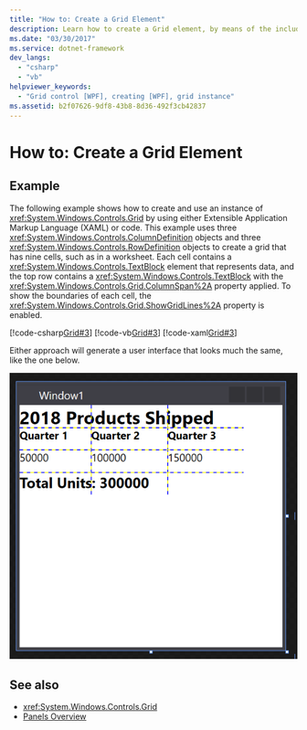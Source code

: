 ```yaml
---
title: "How to: Create a Grid Element"
description: Learn how to create a Grid element, by means of the included code examples in C#, Visual Basic, and XAML.
ms.date: "03/30/2017"
ms.service: dotnet-framework
dev_langs: 
  - "csharp"
  - "vb"
helpviewer_keywords: 
  - "Grid control [WPF], creating [WPF], grid instance"
ms.assetid: b2f07626-9df8-43b8-8d36-492f3cb42837
---
```

# How to: Create a Grid Element

## Example

The following example shows how to create and use an instance of <xref:System.Windows.Controls.Grid> by using either Extensible Application Markup Language (XAML) or code. This example uses three <xref:System.Windows.Controls.ColumnDefinition> objects and three <xref:System.Windows.Controls.RowDefinition> objects to create a grid that has nine cells, such as in a worksheet. Each cell contains a <xref:System.Windows.Controls.TextBlock> element that represents data, and the top row contains a <xref:System.Windows.Controls.TextBlock> with the <xref:System.Windows.Controls.Grid.ColumnSpan%2A> property applied. To show the boundaries of each cell, the <xref:System.Windows.Controls.Grid.ShowGridLines%2A> property is enabled.

[!code-csharp[Grid#3](~/samples/snippets/csharp/VS_Snippets_Wpf/Grid/CSharp/Grid_Code.cs#3)]
[!code-vb[Grid#3](~/samples/snippets/visualbasic/VS_Snippets_Wpf/Grid/VisualBasic/grid_vb.vb#3)]
[!code-xaml[Grid#3](~/samples/snippets/xaml/VS_Snippets_Wpf/Grid/XAML/default.xaml#3)]

  Either approach will generate a user interface that looks much the same, like the one below.

  ![a screenshot depicts a WPF user interface which contains a grid broken into three columns.  It bears the heading '2018 Products Shipped' spanning all columns of the top row, and has three columns each with sales figures for a certain quarter.  The bottom row has text spanning two columns with the message 'Total Units: 300,000'](././media/how-to-create-a-grid-element/how-to-create-a-grid-element.png)

## See also

- <xref:System.Windows.Controls.Grid>
- [Panels Overview](panels-overview.md)
